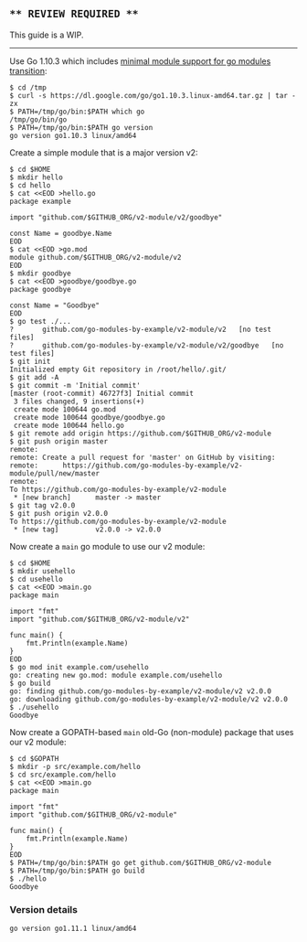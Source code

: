 <!-- __JSON: egrunner script.sh # LONG ONLINE

## `** REVIEW REQUIRED **`

This guide is a WIP.

----

Use Go 1.10.3 which includes [minimal module support for go modules
transition](https://github.com/golang/go/issues/25139):

```
{{PrintBlock "use Go 1.10.3" -}}
```

Create a simple module that is a major version v2:


```
{{PrintBlock "create go module v2" -}}
```

Now create a `main` go module to use our v2 module:


```
{{PrintBlock "Go module use v2 module" -}}
```

Now create a GOPATH-based `main` old-Go (non-module) package that uses our v2 module:


```
{{PrintBlock "GOPATH use v2 module" -}}
```

### Version details

```
{{PrintBlockOut "version details" -}}
```

-->

## `** REVIEW REQUIRED **`

This guide is a WIP.

----

Use Go 1.10.3 which includes [minimal module support for go modules
transition](https://github.com/golang/go/issues/25139):

```
$ cd /tmp
$ curl -s https://dl.google.com/go/go1.10.3.linux-amd64.tar.gz | tar -zx
$ PATH=/tmp/go/bin:$PATH which go
/tmp/go/bin/go
$ PATH=/tmp/go/bin:$PATH go version
go version go1.10.3 linux/amd64
```

Create a simple module that is a major version v2:


```
$ cd $HOME
$ mkdir hello
$ cd hello
$ cat <<EOD >hello.go
package example

import "github.com/$GITHUB_ORG/v2-module/v2/goodbye"

const Name = goodbye.Name
EOD
$ cat <<EOD >go.mod
module github.com/$GITHUB_ORG/v2-module/v2
EOD
$ mkdir goodbye
$ cat <<EOD >goodbye/goodbye.go
package goodbye

const Name = "Goodbye"
EOD
$ go test ./...
?   	github.com/go-modules-by-example/v2-module/v2	[no test files]
?   	github.com/go-modules-by-example/v2-module/v2/goodbye	[no test files]
$ git init
Initialized empty Git repository in /root/hello/.git/
$ git add -A
$ git commit -m 'Initial commit'
[master (root-commit) 46727f3] Initial commit
 3 files changed, 9 insertions(+)
 create mode 100644 go.mod
 create mode 100644 goodbye/goodbye.go
 create mode 100644 hello.go
$ git remote add origin https://github.com/$GITHUB_ORG/v2-module
$ git push origin master
remote: 
remote: Create a pull request for 'master' on GitHub by visiting:        
remote:      https://github.com/go-modules-by-example/v2-module/pull/new/master        
remote: 
To https://github.com/go-modules-by-example/v2-module
 * [new branch]      master -> master
$ git tag v2.0.0
$ git push origin v2.0.0
To https://github.com/go-modules-by-example/v2-module
 * [new tag]         v2.0.0 -> v2.0.0
```

Now create a `main` go module to use our v2 module:


```
$ cd $HOME
$ mkdir usehello
$ cd usehello
$ cat <<EOD >main.go
package main

import "fmt"
import "github.com/$GITHUB_ORG/v2-module/v2"

func main() {
	fmt.Println(example.Name)
}
EOD
$ go mod init example.com/usehello
go: creating new go.mod: module example.com/usehello
$ go build
go: finding github.com/go-modules-by-example/v2-module/v2 v2.0.0
go: downloading github.com/go-modules-by-example/v2-module/v2 v2.0.0
$ ./usehello
Goodbye
```

Now create a GOPATH-based `main` old-Go (non-module) package that uses our v2 module:


```
$ cd $GOPATH
$ mkdir -p src/example.com/hello
$ cd src/example.com/hello
$ cat <<EOD >main.go
package main

import "fmt"
import "github.com/$GITHUB_ORG/v2-module"

func main() {
	fmt.Println(example.Name)
}
EOD
$ PATH=/tmp/go/bin:$PATH go get github.com/$GITHUB_ORG/v2-module
$ PATH=/tmp/go/bin:$PATH go build
$ ./hello
Goodbye
```

### Version details

```
go version go1.11.1 linux/amd64
```

<!-- END -->
